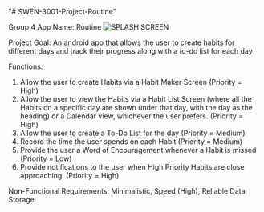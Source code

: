 "# SWEN-3001-Project-Routine" 

Group 4
App Name: Routine
![SPLASH SCREEN](https://user-images.githubusercontent.com/94488901/200152080-58491f5b-4b80-4e89-9e23-ba211a61c9a1.png)


Project Goal: An android app that allows the user to create habits for different days and track their progress along with a to-do list for each day

Functions:
1. Allow the user to create Habits via a Habit Maker Screen (Priority = High)
2. Allow the user to view the Habits via a Habit List Screen (where all the Habits on a specific day are shown under that day, with the day as the heading) or a Calendar view, whichever the user prefers. (Priority = High)
3. Allow the user to create a To-Do List for the day (Priority = Medium)
4. Record the time the user spends on each Habit (Priority = Medium)
5. Provide the user a Word of Encouragement whenever a Habit is missed (Priority = Low)
6. Provide notifications to the user when High Priority Habits are close approaching. (Priority = High)

Non-Functional Requirements:
Minimalistic, Speed (High), Reliable Data Storage
